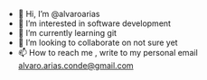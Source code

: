- 👋 Hi, I’m @alvaroarias
- 👀 I’m interested in software development
- 🌱 I’m currently learning git
- 💞️ I’m looking to collaborate on not sure yet
- 📫 How to reach me , write to my personal email alvaro.arias.conde@gmail.com

<!---
alvaroarias/alvaroarias is a ✨ special ✨ repository because its `README.md` (this file) appears on your GitHub profile.
You can click the Preview link to take a look at your changes.
--->
